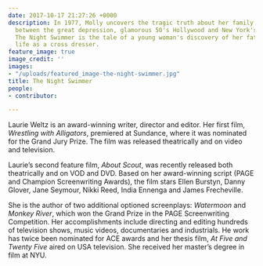 ```yaml
---
date: 2017-10-17 21:27:26 +0000
description: In 1977, Molly uncovers the tragic truth about her family. Moving seamlessly
  between the great depression, glamorous 50's Hollywood and New York's East Village,
  The Night Swimmer is the tale of a young woman's discovery of her father's secret
  life as a cross dresser.
feature_image: true
image_credit: ''
images:
- "/uploads/featured_image-the-night-swimmer.jpg"
title: The Night Swimmer
people:
- contributor: 

---
```

Laurie Weltz is an award-winning writer, director and editor. Her first film, *Wrestling with Alligators*, premiered at Sundance, where it was nominated for the Grand Jury Prize. The film was released theatrically and on video and television. 

Laurie’s second feature film, *About Scout*, was recently released both theatrically and on VOD and DVD. Based on her award-winning script (PAGE and Champion Screenwriting Awards), the film stars Ellen Burstyn, Danny Glover, Jane Seymour, Nikki Reed, India Ennenga and James Frecheville. 

She is the author of two additional optioned screenplays: *Watermoon* and *Monkey River*, which won the Grand Prize in the PAGE Screenwriting Competition. Her accomplishments include directing and editing hundreds of television shows, music videos, documentaries and industrials. He work has twice been nominated for ACE awards and her thesis film, *At Five and Twenty Five* aired on USA television. She received her master’s degree in film at NYU.